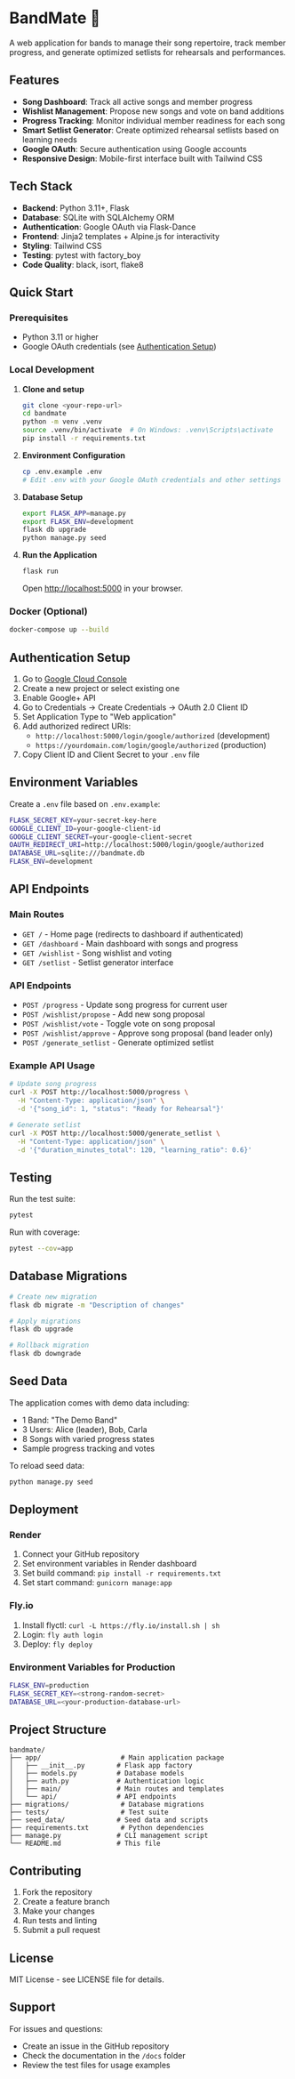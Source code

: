 # BandMate 🎸

A web application for bands to manage their song repertoire, track member progress, and generate optimized setlists for rehearsals and performances.

## Features

- **Song Dashboard**: Track all active songs and member progress
- **Wishlist Management**: Propose new songs and vote on band additions
- **Progress Tracking**: Monitor individual member readiness for each song
- **Smart Setlist Generator**: Create optimized rehearsal setlists based on learning needs
- **Google OAuth**: Secure authentication using Google accounts
- **Responsive Design**: Mobile-first interface built with Tailwind CSS

## Tech Stack

- **Backend**: Python 3.11+, Flask
- **Database**: SQLite with SQLAlchemy ORM
- **Authentication**: Google OAuth via Flask-Dance
- **Frontend**: Jinja2 templates + Alpine.js for interactivity
- **Styling**: Tailwind CSS
- **Testing**: pytest with factory_boy
- **Code Quality**: black, isort, flake8

## Quick Start

### Prerequisites

- Python 3.11 or higher
- Google OAuth credentials (see [Authentication Setup](#authentication-setup))

### Local Development

1. **Clone and setup**
   ```bash
   git clone <your-repo-url>
   cd bandmate
   python -m venv .venv
   source .venv/bin/activate  # On Windows: .venv\Scripts\activate
   pip install -r requirements.txt
   ```

2. **Environment Configuration**
   ```bash
   cp .env.example .env
   # Edit .env with your Google OAuth credentials and other settings
   ```

3. **Database Setup**
   ```bash
   export FLASK_APP=manage.py
   export FLASK_ENV=development
   flask db upgrade
   python manage.py seed
   ```

4. **Run the Application**
   ```bash
   flask run
   ```
   
   Open [http://localhost:5000](http://localhost:5000) in your browser.

### Docker (Optional)

```bash
docker-compose up --build
```

## Authentication Setup

1. Go to [Google Cloud Console](https://console.cloud.google.com/)
2. Create a new project or select existing one
3. Enable Google+ API
4. Go to Credentials → Create Credentials → OAuth 2.0 Client ID
5. Set Application Type to "Web application"
6. Add authorized redirect URIs:
   - `http://localhost:5000/login/google/authorized` (development)
   - `https://yourdomain.com/login/google/authorized` (production)
7. Copy Client ID and Client Secret to your `.env` file

## Environment Variables

Create a `.env` file based on `.env.example`:

```bash
FLASK_SECRET_KEY=your-secret-key-here
GOOGLE_CLIENT_ID=your-google-client-id
GOOGLE_CLIENT_SECRET=your-google-client-secret
OAUTH_REDIRECT_URI=http://localhost:5000/login/google/authorized
DATABASE_URL=sqlite:///bandmate.db
FLASK_ENV=development
```

## API Endpoints

### Main Routes
- `GET /` - Home page (redirects to dashboard if authenticated)
- `GET /dashboard` - Main dashboard with songs and progress
- `GET /wishlist` - Song wishlist and voting
- `GET /setlist` - Setlist generator interface

### API Endpoints
- `POST /progress` - Update song progress for current user
- `POST /wishlist/propose` - Add new song proposal
- `POST /wishlist/vote` - Toggle vote on song proposal
- `POST /wishlist/approve` - Approve song proposal (band leader only)
- `POST /generate_setlist` - Generate optimized setlist

### Example API Usage

```bash
# Update song progress
curl -X POST http://localhost:5000/progress \
  -H "Content-Type: application/json" \
  -d '{"song_id": 1, "status": "Ready for Rehearsal"}'

# Generate setlist
curl -X POST http://localhost:5000/generate_setlist \
  -H "Content-Type: application/json" \
  -d '{"duration_minutes_total": 120, "learning_ratio": 0.6}'
```

## Testing

Run the test suite:

```bash
pytest
```

Run with coverage:

```bash
pytest --cov=app
```

## Database Migrations

```bash
# Create new migration
flask db migrate -m "Description of changes"

# Apply migrations
flask db upgrade

# Rollback migration
flask db downgrade
```

## Seed Data

The application comes with demo data including:
- 1 Band: "The Demo Band"
- 3 Users: Alice (leader), Bob, Carla
- 8 Songs with varied progress states
- Sample progress tracking and votes

To reload seed data:

```bash
python manage.py seed
```

## Deployment

### Render

1. Connect your GitHub repository
2. Set environment variables in Render dashboard
3. Set build command: `pip install -r requirements.txt`
4. Set start command: `gunicorn manage:app`

### Fly.io

1. Install flyctl: `curl -L https://fly.io/install.sh | sh`
2. Login: `fly auth login`
3. Deploy: `fly deploy`

### Environment Variables for Production

```bash
FLASK_ENV=production
FLASK_SECRET_KEY=<strong-random-secret>
DATABASE_URL=<your-production-database-url>
```

## Project Structure

```
bandmate/
├── app/                    # Main application package
│   ├── __init__.py        # Flask app factory
│   ├── models.py          # Database models
│   ├── auth.py            # Authentication logic
│   ├── main/              # Main routes and templates
│   └── api/               # API endpoints
├── migrations/             # Database migrations
├── tests/                  # Test suite
├── seed_data/             # Seed data and scripts
├── requirements.txt        # Python dependencies
├── manage.py              # CLI management script
└── README.md              # This file
```

## Contributing

1. Fork the repository
2. Create a feature branch
3. Make your changes
4. Run tests and linting
5. Submit a pull request

## License

MIT License - see LICENSE file for details.

## Support

For issues and questions:
- Create an issue in the GitHub repository
- Check the documentation in the `/docs` folder
- Review the test files for usage examples
